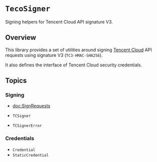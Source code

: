 #  ``TecoSigner``

Signing helpers for Tencent Cloud API signature V3.

## Overview

This library provides a set of utilities around signing [Tencent Cloud](https://www.tencentcloud.com) API requests using signature V3 (`TC3-HMAC-SHA256`).

It also defines the interface of Tencent Cloud security credentials.

## Topics

### Signing

- <doc:SignRequests>

- ``TCSigner``
- ``TCSignerError``

### Credentials

- ``Credential``
- ``StaticCredential``
